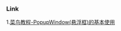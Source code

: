 ### Link

1.[菜鸟教程-PopupWindow(悬浮框)的基本使用](https://www.runoob.com/w3cnote/android-tutorial-popupwindow.html)